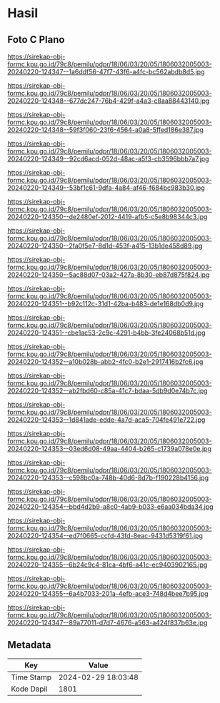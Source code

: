 # Hasil

## Foto C Plano

https://sirekap-obj-formc.kpu.go.id/79c8/pemilu/pdpr/18/06/03/20/05/1806032005003-20240220-124347--1a6ddf56-47f7-43f6-a4fc-bc562abdb8d5.jpg

https://sirekap-obj-formc.kpu.go.id/79c8/pemilu/pdpr/18/06/03/20/05/1806032005003-20240220-124348--677dc247-76b4-429f-a4a3-c8aa88443140.jpg

https://sirekap-obj-formc.kpu.go.id/79c8/pemilu/pdpr/18/06/03/20/05/1806032005003-20240220-124348--59f3f060-23f6-4564-a0a8-5ffed186e387.jpg

https://sirekap-obj-formc.kpu.go.id/79c8/pemilu/pdpr/18/06/03/20/05/1806032005003-20240220-124349--92cd6acd-052d-48ac-a5f3-cb3596bbb7a7.jpg

https://sirekap-obj-formc.kpu.go.id/79c8/pemilu/pdpr/18/06/03/20/05/1806032005003-20240220-124349--53bf1c61-9dfa-4a84-af46-f684bc983b30.jpg

https://sirekap-obj-formc.kpu.go.id/79c8/pemilu/pdpr/18/06/03/20/05/1806032005003-20240220-124350--de2480ef-2012-4419-afb5-c5e8b98344c3.jpg

https://sirekap-obj-formc.kpu.go.id/79c8/pemilu/pdpr/18/06/03/20/05/1806032005003-20240220-124350--2fa0f5e7-8d1d-453f-a415-13b1de458d89.jpg

https://sirekap-obj-formc.kpu.go.id/79c8/pemilu/pdpr/18/06/03/20/05/1806032005003-20240220-124350--5ac88d07-03a2-427a-8b30-eb87d875f824.jpg

https://sirekap-obj-formc.kpu.go.id/79c8/pemilu/pdpr/18/06/03/20/05/1806032005003-20240220-124351--b92c112c-31d1-42ba-b483-de1e168db0d9.jpg

https://sirekap-obj-formc.kpu.go.id/79c8/pemilu/pdpr/18/06/03/20/05/1806032005003-20240220-124351--cbe1ac53-2c9c-4291-b4bb-3fe24068b51d.jpg

https://sirekap-obj-formc.kpu.go.id/79c8/pemilu/pdpr/18/06/03/20/05/1806032005003-20240220-124352--a10b028b-abb2-4fc0-b2e1-2917416b2fc6.jpg

https://sirekap-obj-formc.kpu.go.id/79c8/pemilu/pdpr/18/06/03/20/05/1806032005003-20240220-124352--ab2fbd60-c85a-41c7-bdaa-5db9d0e74b7c.jpg

https://sirekap-obj-formc.kpu.go.id/79c8/pemilu/pdpr/18/06/03/20/05/1806032005003-20240220-124353--1d841ade-edde-4a7d-aca5-704fe491e722.jpg

https://sirekap-obj-formc.kpu.go.id/79c8/pemilu/pdpr/18/06/03/20/05/1806032005003-20240220-124353--03ed6d08-49aa-4404-b265-c1739a078e0e.jpg

https://sirekap-obj-formc.kpu.go.id/79c8/pemilu/pdpr/18/06/03/20/05/1806032005003-20240220-124353--c598bc0a-748b-40d6-8d7b-f190228b4156.jpg

https://sirekap-obj-formc.kpu.go.id/79c8/pemilu/pdpr/18/06/03/20/05/1806032005003-20240220-124354--bbd4d2b9-a8c0-4ab9-b033-e6aa034bda34.jpg

https://sirekap-obj-formc.kpu.go.id/79c8/pemilu/pdpr/18/06/03/20/05/1806032005003-20240220-124354--ed7f0665-ccfd-43fd-8eac-9431d5319f61.jpg

https://sirekap-obj-formc.kpu.go.id/79c8/pemilu/pdpr/18/06/03/20/05/1806032005003-20240220-124355--6b24c9c4-81ca-4bf6-a41c-ec9403902165.jpg

https://sirekap-obj-formc.kpu.go.id/79c8/pemilu/pdpr/18/06/03/20/05/1806032005003-20240220-124355--6a4b7033-201a-4efb-ace3-748d4bee7b95.jpg

https://sirekap-obj-formc.kpu.go.id/79c8/pemilu/pdpr/18/06/03/20/05/1806032005003-20240220-124347--89a77011-d7d7-4676-a563-a424f837b63e.jpg


## Metadata

| Key        | Value               |
| ---------- | ------------------- |
| Time Stamp | 2024-02-29 18:03:48 |
| Kode Dapil | 1801                |



